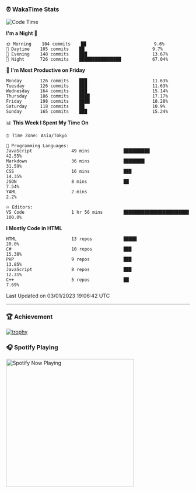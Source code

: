 ### ⏰ WakaTime Stats


<!--START_SECTION:waka-->
![Code Time](http://img.shields.io/badge/Code%20Time-506%20hrs%203%20mins-blue)

**I'm a Night 🦉** 

```text
🌞 Morning    104 commits    ██                          9.6% 
🌆 Daytime    105 commits    ██                          9.7% 
🌃 Evening    148 commits    ███                         13.67% 
🌙 Night      726 commits    ████████████████            67.04%

```
📅 **I'm Most Productive on Friday** 

```text
Monday       126 commits    ███                         11.63% 
Tuesday      126 commits    ███                         11.63% 
Wednesday    164 commits    ███                         15.14% 
Thursday     186 commits    ████                        17.17% 
Friday       198 commits    ████                        18.28% 
Saturday     118 commits    ██                          10.9% 
Sunday       165 commits    ███                         15.24%

```


📊 **This Week I Spent My Time On** 

```text
⌚︎ Time Zone: Asia/Tokyo

💬 Programming Languages: 
JavaScript               49 mins             ██████████                  42.55% 
Markdown                 36 mins             ████████                    31.59% 
CSS                      16 mins             ███                         14.35% 
JSON                     8 mins              ██                          7.54% 
YAML                     2 mins                                          2.2%

🔥 Editors: 
VS Code                  1 hr 56 mins        █████████████████████████   100.0%

```

**I Mostly Code in HTML** 

```text
HTML                     13 repos            █████                       20.0% 
C#                       10 repos            ███                         15.38% 
PHP                      9 repos             ███                         13.85% 
JavaScript               8 repos             ███                         12.31% 
C++                      5 repos             ██                          7.69%

```



 Last Updated on 03/01/2023 19:06:42 UTC
<!--END_SECTION:waka-->

---

### 🏆 Achievement

[![trophy](https://github-profile-trophy.vercel.app/?username=Slime-hatena&theme=flat&no-bg=true&no-frame=true&column=8)](https://github.com/ryo-ma/github-profile-trophy)

### 🎧 Spotify Playing

[<img src="https://spotify-now-playing-slime-hatena.vercel.app/api/spotify-playing" alt="Spotify Now Playing" width="350" />](https://open.spotify.com/user/slime_hatena)

<!--
**Slime-hatena/Slime-hatena** is a ✨ _special_ ✨ repository because its `README.md` (this file) appears on your GitHub profile.

Here are some ideas to get you started:

- 🔭 I’m currently working on ...
- 🌱 I’m currently learning ...
- 👯 I’m looking to collaborate on ...
- 🤔 I’m looking for help with ...
- 💬 Ask me about ...
- 📫 How to reach me: ...
- 😄 Pronouns: ...
- ⚡ Fun fact: ...
-->
